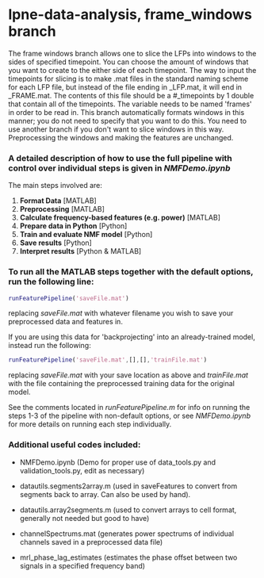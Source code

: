 # lpne-data-analysis, frame_windows branch

The frame windows branch allows one to slice the LFPs into windows to the sides of specified timepoint. You can choose the amount of windows that you want to create to the either side of each timepoint. The way to input the timepoints for slicing is to make .mat files in the standard naming scheme for each LFP file, but instead of the file ending in _LFP.mat, it will end in _FRAME.mat. The contents of this file should be a #_timepoints by 1 double that contain all of the timepoints. The variable needs to be named 'frames' in order to be read in. This branch automatically formats windows in this manner; you do not need to specify that you want to do this. You need to use another branch if you don't want to slice windows in this way. Preprocessing the windows and making the features are unchanged.



### A detailed description of how to use the full pipeline with control over individual steps is given in *NMFDemo.ipynb*

The main steps involved are:
1. **Format Data** \[MATLAB\]
2. **Preprocessing** \[MATLAB\]
3. **Calculate frequency-based features (e.g. power)** \[MATLAB\]
4. **Prepare data in Python** \[Python\]
5. **Train and evaluate NMF model** \[Python\]
6. **Save results** \[Python\]
7. **Interpret results** \[Python & MATLAB\]

### To run all the MATLAB steps together with the default options, run the following line:
```matlab
runFeaturePipeline('saveFile.mat')
```
replacing *saveFile.mat* with whatever filename you wish to save your preprocessed data and features in.

If you are using this data for 'backprojecting' into an already-trained model, instead run the following:
```matlab
runFeaturePipeline('saveFile.mat',[],[],'trainFile.mat')
```
replacing *saveFile.mat* with your save location as above and *trainFile.mat* with the file containing the preprocessed training data for the original model.

See the comments located in *runFeaturePipeline.m* for info on running the steps 1-3 of the pipeline with non-default options, or see *NMFDemo.ipynb* for more details on running each step individually.

### Additional useful codes included:

* NMFDemo.ipynb (Demo for proper use of data_tools.py and validation_tools.py, edit as necessary)

* datautils.segments2array.m (used in saveFeatures to convert from segments back to array. Can also be used by hand).

* datautils.array2segments.m (used to convert arrays to cell format, generally not needed but good to have)

* channelSpectrums.mat (generates power spectrums of individual channels saved in a preprocessed data file)

* mrl_phase_lag_estimates (estimates the phase offset between two signals in a specified frequency band)
